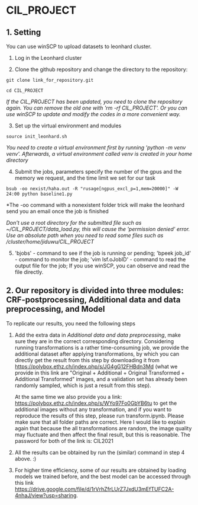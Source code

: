 # CIL_PROJECT

## 1. Setting

You can use winSCP to upload datasets to leonhard cluster.

1. Log in the Leonhard cluster

2. Clone the github repository and change the directory to the repository: 
```
git clone link_for_repository.git
```

```
cd CIL_PROJECT
```

*If the CIL_PROJECT has been updated, you need to clone the repository again. You can remove the old one with 'rm -rf CIL_PROJECT'. Or you can use winSCP to update and modify the codes in a more convenient way.*

3. Set up the virtual environment and modules
```
source init_leonhard.sh
```
*You need to create a virtual environment first by running 'python -m venv venv'. Afterwards, a virtual environment called venv is created in your home directory*

4. Submit the jobs, parameters specify the number of the gpus and the memory we request, and the time limit we set for our task
```
bsub -oo nexist/haha.out -R "rusage[ngpus_excl_p=1,mem=20000]" -W 24:00 python baseline1.py 
```

*The -oo command with a nonexistent folder trick will make the leonhard send you an email once the job is finished

*Don't use a root directory for the submitted file such as ~/CIL_PROJECT/data_load.py, this will cause the 'permission denied' error. Use an absolute path when you need to read some files such as /cluster/home/jiduwu/CIL_PROJECT*

5. 'bjobs' - command to see if the job is running or pending; 'bpeek job_id' - command to monitor the job; 'vim lsf.oJobID' - command to read the output file for the job; If you use winSCP, you can observe and read the file directly.

## 2. Our repository is divided into three modules: CRF-postprocessing, Additional data and data preprocessing, and Model

To replicate our results, you need the following steps

1. Add the extra data in *Additional data and data preprocessing*, make sure they are in the correct corresponding directory. Considering running transformations is a rather time-consuming job, we provide the additional dataset after applying transformations, by which you can directly get the result from this step by downloading it from https://polybox.ethz.ch/index.php/s/JG4gG12FHBdn3Md (what we provide in this link are "Original + Additional + Original Transformed + Additional Transformed" images, and a validation set has already been randomly sampled, which is just a result from this step). 

   At the same time we also provide you a link: https://polybox.ethz.ch/index.php/s/WYo97Fo0GbYB6tu to get the additional images without any transformation, and if you want to reproduce the results of this step, please run transform.ipynb. Please make sure that all folder paths are correct. Here I would like to explain again that because the all transformations are random, the image quality may fluctuate and then affect the final result, but this is reasonable.
   The password for both of the link is: CIL2021

2. All the results can be obtained by run the (similar) command in step 4 above. :)

3. For higher time efficiency, some of our results are obtained by loading models we trained before, and the best model can be accessed through this link https://drive.google.com/file/d/1rVrhZfrLUrZ7JxdU3mEfTUFC2A-4nhaJ/view?usp=sharing.


